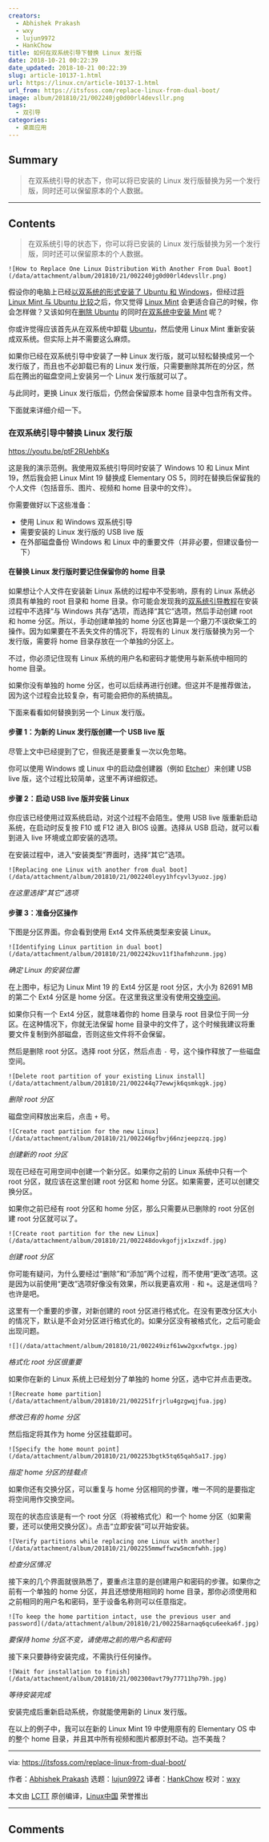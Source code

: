 ```yaml
---
creators:
  - Abhishek Prakash
  - wxy
  - lujun9972
  - HankChow
title: 如何在双系统引导下替换 Linux 发行版
date: 2018-10-21 00:22:39
date_updated: 2018-10-21 00:22:39
slug: article-10137-1.html
url: https://linux.cn/article-10137-1.html
url_from: https://itsfoss.com/replace-linux-from-dual-boot/
image: album/201810/21/002240jg0d00rl4devsllr.png
tags:
  - 双引导
categories:
  - 桌面应用
---
```


## Summary

> 在双系统引导的状态下，你可以将已安装的 Linux 发行版替换为另一个发行版，同时还可以保留原本的个人数据。

***

<!-- more -->

## Contents

> 
> 在双系统引导的状态下，你可以将已安装的 Linux 发行版替换为另一个发行版，同时还可以保留原本的个人数据。
> 
> 
> 

`![How to Replace One Linux Distribution With Another From Dual Boot](/data/attachment/album/201810/21/002240jg0d00rl4devsllr.png)`

假设你的电脑上已经[以双系统的形式安装了 Ubuntu 和 Windows](https://itsfoss.com/install-ubuntu-1404-dual-boot-mode-windows-8-81-uefi/)，但经过[将 Linux Mint 与 Ubuntu 比较](https://itsfoss.com/linux-mint-vs-ubuntu/)之后，你又觉得 [Linux Mint](https://www.linuxmint.com/) 会更适合自己的时候，你会怎样做？又该如何在[删除 Ubuntu](https://itsfoss.com/uninstall-ubuntu-linux-windows-dual-boot/) 的同时[在双系统中安装 Mint](https://itsfoss.com/guide-install-linux-mint-16-dual-boot-windows/) 呢？

你或许觉得应该首先从在双系统中卸载 [Ubuntu](https://www.ubuntu.com/)，然后使用 Linux Mint 重新安装成双系统。但实际上并不需要这么麻烦。

如果你已经在双系统引导中安装了一种 Linux 发行版，就可以轻松替换成另一个发行版了，而且也不必卸载已有的 Linux 发行版，只需要删除其所在的分区，然后在腾出的磁盘空间上安装另一个 Linux 发行版就可以了。

与此同时，更换 Linux 发行版后，仍然会保留原本 home 目录中包含所有文件。

下面就来详细介绍一下。

### 在双系统引导中替换 Linux 发行版

<https://youtu.be/ptF2RUehbKs>

这是我的演示范例。我使用双系统引导同时安装了 Windows 10 和 Linux Mint 19，然后我会把 Linux Mint 19 替换成 Elementary OS 5，同时在替换后保留我的个人文件（包括音乐、图片、视频和 home 目录中的文件）。

你需要做好以下这些准备：

* 使用 Linux 和 Windows 双系统引导
* 需要安装的 Linux 发行版的 USB live 版
* 在外部磁盘备份 Windows 和 Linux 中的重要文件（并非必要，但建议备份一下）

#### 在替换 Linux 发行版时要记住保留你的 home 目录

如果想让个人文件在安装新 Linux 系统的过程中不受影响，原有的 Linux 系统必须具有单独的 root 目录和 home 目录。你可能会发现我的[双系统引导教程](https://itsfoss.com/guide-install-elementary-os-luna/)在安装过程中不选择“与 Windows 共存”选项，而选择“其它”选项，然后手动创建 root 和 home 分区。所以，手动创建单独的 home 分区也算是一个磨刀不误砍柴工的操作。因为如果要在不丢失文件的情况下，将现有的 Linux 发行版替换为另一个发行版，需要将 home 目录存放在一个单独的分区上。

不过，你必须记住现有 Linux 系统的用户名和密码才能使用与新系统中相同的 home 目录。

如果你没有单独的 home 分区，也可以后续再进行创建。但这并不是推荐做法，因为这个过程会比较复杂，有可能会把你的系统搞乱。

下面来看看如何替换到另一个 Linux 发行版。

#### 步骤 1：为新的 Linux 发行版创建一个 USB live 版

尽管上文中已经提到了它，但我还是要重复一次以免忽略。

你可以使用 Windows 或 Linux 中的启动盘创建器（例如 [Etcher](https://etcher.io/)）来创建 USB live 版，这个过程比较简单，这里不再详细叙述。

#### 步骤 2：启动 USB live 版并安装 Linux

你应该已经使用过双系统启动，对这个过程不会陌生。使用 USB live 版重新启动系统，在启动时反复按 F10 或 F12 进入 BIOS 设置。选择从 USB 启动，就可以看到进入 live 环境或立即安装的选项。

在安装过程中，进入“安装类型”界面时，选择“其它”选项。

`![Replacing one Linux with another from dual boot](/data/attachment/album/201810/21/002240leyy1hfcyvl3yuoz.jpg)`

*在这里选择“其它”选项*

#### 步骤 3：准备分区操作

下图是分区界面。你会看到使用 Ext4 文件系统类型来安装 Linux。

`![Identifying Linux partition in dual boot](/data/attachment/album/201810/21/002242kuv11f1hafmhzunm.jpg)`

*确定 Linux 的安装位置*

在上图中，标记为 Linux Mint 19 的 Ext4 分区是 root 分区，大小为 82691 MB 的第二个 Ext4 分区是 home 分区。在这里我这里没有使用[交换空间](https://itsfoss.com/swap-size/)。

如果你只有一个 Ext4 分区，就意味着你的 home 目录与 root 目录位于同一分区。在这种情况下，你就无法保留 home 目录中的文件了，这个时候我建议将重要文件复制到外部磁盘，否则这些文件将不会保留。

然后是删除 root 分区。选择 root 分区，然后点击 `-` 号，这个操作释放了一些磁盘空间。

`![Delete root partition of your existing Linux install](/data/attachment/album/201810/21/002244q77ewwjk6qsmkqgk.jpg)`

*删除 root 分区*

磁盘空间释放出来后，点击 `+` 号。

`![Create root partition for the new Linux](/data/attachment/album/201810/21/002246gfbvj66nzjeepzzq.jpg)`

*创建新的 root 分区*

现在已经在可用空间中创建一个新分区。如果你之前的 Linux 系统中只有一个 root 分区，就应该在这里创建 root 分区和 home 分区。如果需要，还可以创建交换分区。

如果你之前已经有 root 分区和 home 分区，那么只需要从已删除的 root 分区创建 root 分区就可以了。

`![Create root partition for the new Linux](/data/attachment/album/201810/21/002248dovkgofjjx1xzxdf.jpg)`

*创建 root 分区*

你可能有疑问，为什么要经过“删除”和“添加”两个过程，而不使用“更改”选项。这是因为以前使用“更改”选项好像没有效果，所以我更喜欢用 `-` 和 `+`。这是迷信吗？也许是吧。

这里有一个重要的步骤，对新创建的 root 分区进行格式化。在没有更改分区大小的情况下，默认是不会对分区进行格式化的。如果分区没有被格式化，之后可能会出现问题。

`![](/data/attachment/album/201810/21/002249izf61ww2gxxfwtgx.jpg)`

*格式化 root 分区很重要*

如果你在新的 Linux 系统上已经划分了单独的 home 分区，选中它并点击更改。

`![Recreate home partition](/data/attachment/album/201810/21/002251frjrlu4gzgwqjfua.jpg)`

*修改已有的 home 分区*

然后指定将其作为 home 分区挂载即可。

`![Specify the home mount point](/data/attachment/album/201810/21/002253bgtk5tq65qah5a17.jpg)`

*指定 home 分区的挂载点*

如果你还有交换分区，可以重复与 home 分区相同的步骤，唯一不同的是要指定将空间用作交换空间。

现在的状态应该是有一个 root 分区（将被格式化）和一个 home 分区（如果需要，还可以使用交换分区）。点击“立即安装”可以开始安装。

`![Verify partitions while replacing one Linux with another](/data/attachment/album/201810/21/002255mmwffwzw5mcmfwhh.jpg)`

*检查分区情况*

接下来的几个界面就很熟悉了，要重点注意的是创建用户和密码的步骤。如果你之前有一个单独的 home 分区，并且还想使用相同的 home 目录，那你必须使用和之前相同的用户名和密码，至于设备名称则可以任意指定。

`![To keep the home partition intact, use the previous user and password](/data/attachment/album/201810/21/002258arnaq6qcu6eeka6f.jpg)`

*要保持 home 分区不变，请使用之前的用户名和密码*

接下来只要静待安装完成，不需执行任何操作。

`![Wait for installation to finish](/data/attachment/album/201810/21/002300avt79y77711hp79h.jpg)`

*等待安装完成*

安装完成后重新启动系统，你就能使用新的 Linux 发行版。

在以上的例子中，我可以在新的 Linux Mint 19 中使用原有的 Elementary OS 中的整个 home 目录，并且其中所有视频和图片都原封不动。岂不美哉？

---

via: <https://itsfoss.com/replace-linux-from-dual-boot/>

作者：[Abhishek Prakash](https://itsfoss.com/author/abhishek/) 选题：[lujun9972](https://github.com/lujun9972) 译者：[HankChow](https://github.com/HankChow) 校对：[wxy](https://github.com/wxy)

本文由 [LCTT](https://github.com/LCTT/TranslateProject) 原创编译，[Linux中国](https://linux.cn/) 荣誉推出

***

## Comments
